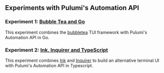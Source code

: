 ## Experiments with Pulumi's Automation API

### Experiment 1: [Bubble Tea and Go](bubble-tea)

This experiment combines the [bubbletea](https://github.com/charmbracelet/bubbletea) TUI framework with Pulumi's Automation API in Go.

### Experiment 2: [Ink, Inquirer and TypeScript](nodejs-tui)

This experiment combines [Ink](https://www.npmjs.com/package/ink) and [Inquirer](https://www.npmjs.com/package/inquirer) to build an alternative terminal UI with Pulumi's Automation API in Typescript.
